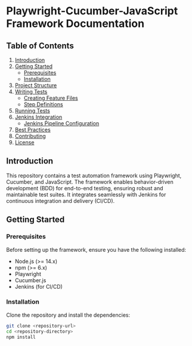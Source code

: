 # Playwright-Cucumber-JavaScript Framework Documentation

## Table of Contents
1. [Introduction](#introduction)
2. [Getting Started](#getting-started)
    - [Prerequisites](#prerequisites)
    - [Installation](#installation)
3. [Project Structure](#project-structure)
4. [Writing Tests](#writing-tests)
    - [Creating Feature Files](#creating-feature-files)
    - [Step Definitions](#step-definitions)
5. [Running Tests](#running-tests)
6. [Jenkins Integration](#jenkins-integration)
    - [Jenkins Pipeline Configuration](#jenkins-pipeline-configuration)
7. [Best Practices](#best-practices)
8. [Contributing](#contributing)
9. [License](#license)

## Introduction
This repository contains a test automation framework using Playwright, Cucumber, and JavaScript. The framework enables behavior-driven development (BDD) for end-to-end testing, ensuring robust and maintainable test suites. It integrates seamlessly with Jenkins for continuous integration and delivery (CI/CD).

## Getting Started

### Prerequisites
Before setting up the framework, ensure you have the following installed:
- Node.js (>= 14.x)
- npm (>= 6.x)
- Playwright
- Cucumber.js
- Jenkins (for CI/CD)

### Installation
Clone the repository and install the dependencies:
```bash
git clone <repository-url>
cd <repository-directory>
npm install

